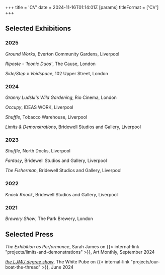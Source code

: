 +++
title = 'CV'
date = 2024-11-16T01:14:01Z
[params]
    titleFormat = ['CV']
+++

## Selected Exhibitions

### 2025

*Ground Works*, Everton Community Gardens, Liverpool

*Riposte - 'Iconic Duos'*, The Cause, London

*Side/Step x Voidspace*, 102 Upper Street, London

### 2024

*Granny Ludski's Wild Gardening*, Rio Cinema, London

*Occupy*, IDEAS WORK, Liverpool

*Shuffle*, Tobacco Warehouse, Liverpool

*Limits & Demonstrations*, Bridewell Studios and Gallery, Liverpool

### 2023

*Shuffle*, North Docks, Liverpool

*Fantasy*, Bridewell Studios and Gallery, Liverpool

*The Fisherman*, Bridewell Studios and Gallery, Liverpool

### 2022

*Knock Knock*, Bridewell Studios and Gallery, Liverpool

### 2021

*Brewery Show*, The Park Brewery, London

## Selected Press

*The Exhibition as Performance*, Sarah James on {{< internal-link "projects/limits-and-demonstrations" >}}, Art Monthly, September 2024

[*the LJMU degree show*](https://thewhitepube.co.uk/texts/2024/ljmu-degree-show/), The White Pube on {{< internal-link "projects/our-boat-the-thread" >}}, June 2024
